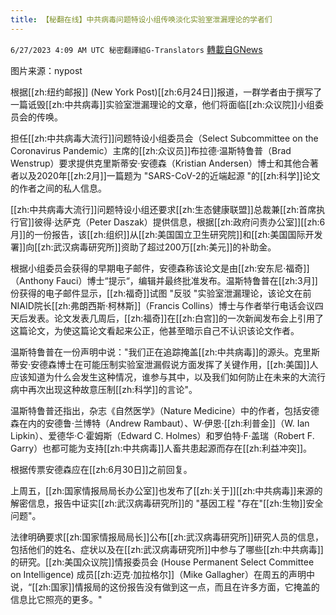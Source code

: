 ```yaml
---
title: 【秘翻在线】中共病毒问题特设小组传唤淡化实验室泄漏理论的学者们
---
```

`6/27/2023 4:09 AM UTC 秘密翻譯組G-Translators` [轉載自GNews](https://gnews.org/articles/1415340)

图片来源：nypost 

根据[[zh:纽约邮报]] (New York Post)[[zh:6月24日]]报道，一群学者由于撰写了一篇诋毁[[zh:中共病毒]]实验室泄漏理论的文章，他们将面临[[zh:众议院]]小组委员会的传唤。

担任[[zh:中共病毒大流行]]问题特设小组委员会（Select Subcommittee on the Coronavirus Pandemic）主席的[[zh:众议员]]布拉德·温斯特鲁普（Brad Wenstrup）要求提供克里斯蒂安·安德森（Kristian Andersen）博士和其他合著者以及2020年[[zh:2月]]一篇题为 "SARS-CoV-2的近端起源 "的[[zh:科学]]论文的作者之间的私人信息。

[[zh:中共病毒大流行]]问题特设小组还要求[[zh:生态健康联盟]]总裁兼[[zh:首席执行官]]彼得·达萨克（Peter Daszak）提供信息，根据[[zh:政府问责办公室]][[zh:6月]]的一份报告，该[[zh:组织]]从[[zh:美国国立卫生研究院]]和[[zh:美国国际开发署]]向[[zh:武汉病毒研究所]]资助了超过200万[[zh:美元]]的补助金。

根据小组委员会获得的早期电子邮件，安德森称该论文是由[[zh:安东尼·福奇]]（Anthony Fauci）博士“提示“，编辑并最终批准发布。温斯特鲁普在[[zh:3月]]份获得的电子邮件显示，[[zh:福奇]]试图 "反驳 "实验室泄漏理论，该论文在前NIAID院长[[zh:弗朗西斯·柯林斯]]（Francis Collins）博士与作者举行电话会议四天后发表。论文发表几周后，[[zh:福奇]]在[[zh:白宫]]的一次新闻发布会上引用了这篇论文，为使这篇论文看起来公正，他甚至暗示自己不认识该论文作者。

温斯特鲁普在一份声明中说："我们正在追踪掩盖[[zh:中共病毒]]的源头。克里斯蒂安·安德森博士在可能压制实验室泄漏假说方面发挥了关键作用，[[zh:美国]]人应该知道为什么会发生这种情况，谁参与其中，以及我们如何防止在未来的大流行病中再次出现这种故意压制[[zh:科学]]的言论"。

温斯特鲁普还指出，杂志《自然医学》（Nature Medicine）中的作者，包括安德森在内的安德鲁·兰博特（Andrew Rambaut）、W·伊恩·[[zh:利普金]]（W. Ian Lipkin）、爱德华·C·霍姆斯（Edward C. Holmes）和罗伯特·F·盖瑞（Robert F. Garry）也都可能为支持[[zh:中共病毒]]人畜共患起源而存在[[zh:利益冲突]]。

根据传票安德森应在[[zh:6月30日]]之前回复。

上周五，[[zh:国家情报局局长办公室]]也发布了[[zh:关于]][[zh:中共病毒]]来源的解密信息，报告中证实[[zh:武汉病毒研究所]]的 "基因工程 "存在"[[zh:生物]]安全问题"。

法律明确要求[[zh:国家情报局局长]]公布[[zh:武汉病毒研究所]]研究人员的信息，包括他们的姓名、症状以及在[[zh:武汉病毒研究所]]中参与了哪些[[zh:中共病毒]]的研究。[[zh:美国众议院]]情报委员会 (House Permanent Select Committee on Intelligence) 成员[[zh:迈克·加拉格尔]]（Mike Gallagher）在周五的声明中说，“[[zh:国家]]情报局的这份报告没有做到这一点，而且在许多方面，它掩盖的信息比它照亮的更多。"
